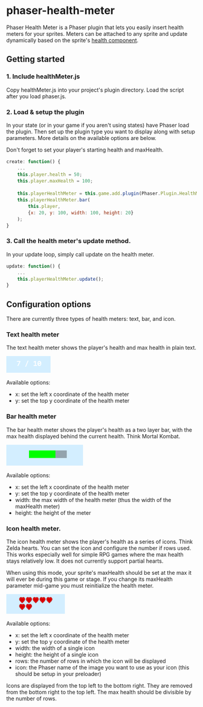 # phaser-health-meter

Phaser Health Meter is a Phaser plugin that lets you easily insert health meters for your sprites. Meters can be attached to any sprite and update dynamically based on the sprite's [health component](http://phaser.io/docs/2.4.4/Phaser.Component.Health.html).

## Getting started

### 1. Include healthMeter.js

Copy healthMeter.js into your project's plugin directory. Load the script after you load phaser.js.

### 2. Load & setup the plugin

In your state (or in your game if you aren't using states) have Phaser load the plugin. Then set up the plugin type you want to display along with setup parameters. More details on the available options are below. 

Don't forget to set your player's starting health and maxHealth.

```javascript
create: function() {
	...
	this.player.health = 50;
	this.player.maxHealth = 100;

	this.playerHealthMeter = this.game.add.plugin(Phaser.Plugin.HealthMeter);
	this.playerHealthMeter.bar(
		this.player,
		{x: 20, y: 100, width: 100, height: 20}
	);
}
```

### 3. Call the health meter's update method.

In your update loop, simply call update on the health meter.

```javascript
update: function() {
	...
	this.playerHealthMeter.update();
}
```

## Configuration options

There are currently three types of health meters: text, bar, and icon.

### Text health meter

The text health meter shows the player's health and max health in plain text.

![Example of a Phaser health meter in text mode](examples/assets/images/healthMeterTextExample.png)

Available options:

- x: set the left x coordinate of the health meter
- y: set the top y coordinate of the health meter

### Bar health meter

The bar health meter shows the player's health as a two layer bar, with the max health displayed behind the current health. Think Mortal Kombat.

![Example of a Phaser health meter in bar mode](examples/assets/images/healthMeterBarExample.png)

Available options:

- x: set the left x coordinate of the health meter
- y: set the top y coordinate of the health meter
- width: the max width of the health meter (thus the width of the maxHealth meter)
- height: the height of the meter

### Icon health meter.

The icon health meter shows the player's health as a series of icons. Think Zelda hearts. You can set the icon and configure the number if rows used. This works especially well for simple RPG games where the max health stays relatively low. It does not currently support partial hearts.

When using this mode, your sprite's maxHealth should be set at the max it will ever be during this game or stage. If you change its maxHealth parameter mid-game you must reinitialize the health meter.

![Example of a Phaser health meter in icon mode](examples/assets/images/healthMeterIconExample.png)

Available options:

- x: set the left x coordinate of the health meter
- y: set the top y coordinate of the health meter
- width: the width of a single icon
- height: the height of a single icon
- rows: the number of rows in which the icon will be displayed
- icon: the Phaser name of the image you want to use as your icon (this should be setup in your preloader)

Icons are displayed from the top left to the bottom right. They are removed from the bottom right to the top left. The max health should be divisible by the number of rows.